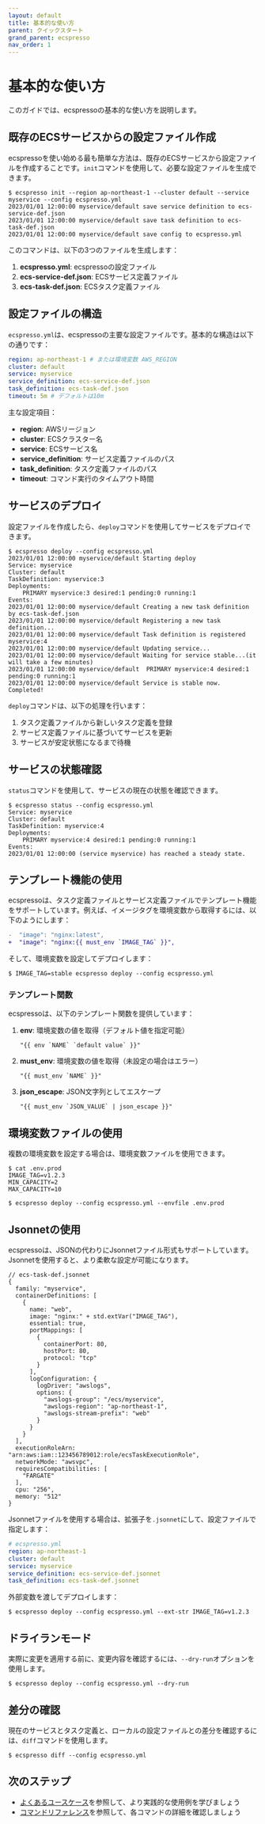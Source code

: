 ```yaml
---
layout: default
title: 基本的な使い方
parent: クイックスタート
grand_parent: ecspresso
nav_order: 1
---
```


# 基本的な使い方

このガイドでは、ecspressoの基本的な使い方を説明します。

## 既存のECSサービスからの設定ファイル作成

ecspressoを使い始める最も簡単な方法は、既存のECSサービスから設定ファイルを作成することです。`init`コマンドを使用して、必要な設定ファイルを生成できます。

```console
$ ecspresso init --region ap-northeast-1 --cluster default --service myservice --config ecspresso.yml
2023/01/01 12:00:00 myservice/default save service definition to ecs-service-def.json
2023/01/01 12:00:00 myservice/default save task definition to ecs-task-def.json
2023/01/01 12:00:00 myservice/default save config to ecspresso.yml
```

このコマンドは、以下の3つのファイルを生成します：

1. **ecspresso.yml**: ecspressoの設定ファイル
2. **ecs-service-def.json**: ECSサービス定義ファイル
3. **ecs-task-def.json**: ECSタスク定義ファイル

## 設定ファイルの構造

`ecspresso.yml`は、ecspressoの主要な設定ファイルです。基本的な構造は以下の通りです：

```yaml
region: ap-northeast-1 # または環境変数 AWS_REGION
cluster: default
service: myservice
service_definition: ecs-service-def.json
task_definition: ecs-task-def.json
timeout: 5m # デフォルトは10m
```

主な設定項目：

- **region**: AWSリージョン
- **cluster**: ECSクラスター名
- **service**: ECSサービス名
- **service_definition**: サービス定義ファイルのパス
- **task_definition**: タスク定義ファイルのパス
- **timeout**: コマンド実行のタイムアウト時間

## サービスのデプロイ

設定ファイルを作成したら、`deploy`コマンドを使用してサービスをデプロイできます。

```console
$ ecspresso deploy --config ecspresso.yml
2023/01/01 12:00:00 myservice/default Starting deploy
Service: myservice
Cluster: default
TaskDefinition: myservice:3
Deployments:
    PRIMARY myservice:3 desired:1 pending:0 running:1
Events:
2023/01/01 12:00:00 myservice/default Creating a new task definition by ecs-task-def.json
2023/01/01 12:00:00 myservice/default Registering a new task definition...
2023/01/01 12:00:00 myservice/default Task definition is registered myservice:4
2023/01/01 12:00:00 myservice/default Updating service...
2023/01/01 12:00:00 myservice/default Waiting for service stable...(it will take a few minutes)
2023/01/01 12:00:00 myservice/default  PRIMARY myservice:4 desired:1 pending:0 running:1
2023/01/01 12:00:00 myservice/default Service is stable now. Completed!
```

`deploy`コマンドは、以下の処理を行います：

1. タスク定義ファイルから新しいタスク定義を登録
2. サービス定義ファイルに基づいてサービスを更新
3. サービスが安定状態になるまで待機

## サービスの状態確認

`status`コマンドを使用して、サービスの現在の状態を確認できます。

```console
$ ecspresso status --config ecspresso.yml
Service: myservice
Cluster: default
TaskDefinition: myservice:4
Deployments:
    PRIMARY myservice:4 desired:1 pending:0 running:1
Events:
2023/01/01 12:00:00 (service myservice) has reached a steady state.
```

## テンプレート機能の使用

ecspressoは、タスク定義ファイルとサービス定義ファイルでテンプレート機能をサポートしています。例えば、イメージタグを環境変数から取得するには、以下のようにします：

```diff
-  "image": "nginx:latest",
+  "image": "nginx:{{ must_env `IMAGE_TAG` }}",
```

そして、環境変数を設定してデプロイします：

```console
$ IMAGE_TAG=stable ecspresso deploy --config ecspresso.yml
```

### テンプレート関数

ecspressoは、以下のテンプレート関数を提供しています：

1. **env**: 環境変数の値を取得（デフォルト値を指定可能）
   ```
   "{{ env `NAME` `default value` }}"
   ```

2. **must_env**: 環境変数の値を取得（未設定の場合はエラー）
   ```
   "{{ must_env `NAME` }}"
   ```

3. **json_escape**: JSON文字列としてエスケープ
   ```
   "{{ must_env `JSON_VALUE` | json_escape }}"
   ```

## 環境変数ファイルの使用

複数の環境変数を設定する場合は、環境変数ファイルを使用できます。

```console
$ cat .env.prod
IMAGE_TAG=v1.2.3
MIN_CAPACITY=2
MAX_CAPACITY=10

$ ecspresso deploy --config ecspresso.yml --envfile .env.prod
```

## Jsonnetの使用

ecspressoは、JSONの代わりにJsonnetファイル形式もサポートしています。Jsonnetを使用すると、より柔軟な設定が可能になります。

```jsonnet
// ecs-task-def.jsonnet
{
  family: "myservice",
  containerDefinitions: [
    {
      name: "web",
      image: "nginx:" + std.extVar("IMAGE_TAG"),
      essential: true,
      portMappings: [
        {
          containerPort: 80,
          hostPort: 80,
          protocol: "tcp"
        }
      ],
      logConfiguration: {
        logDriver: "awslogs",
        options: {
          "awslogs-group": "/ecs/myservice",
          "awslogs-region": "ap-northeast-1",
          "awslogs-stream-prefix": "web"
        }
      }
    }
  ],
  executionRoleArn: "arn:aws:iam::123456789012:role/ecsTaskExecutionRole",
  networkMode: "awsvpc",
  requiresCompatibilities: [
    "FARGATE"
  ],
  cpu: "256",
  memory: "512"
}
```

Jsonnetファイルを使用する場合は、拡張子を`.jsonnet`にして、設定ファイルで指定します：

```yaml
# ecspresso.yml
region: ap-northeast-1
cluster: default
service: myservice
service_definition: ecs-service-def.jsonnet
task_definition: ecs-task-def.jsonnet
```

外部変数を渡してデプロイします：

```console
$ ecspresso deploy --config ecspresso.yml --ext-str IMAGE_TAG=v1.2.3
```

## ドライランモード

実際に変更を適用する前に、変更内容を確認するには、`--dry-run`オプションを使用します。

```console
$ ecspresso deploy --config ecspresso.yml --dry-run
```

## 差分の確認

現在のサービスとタスク定義と、ローカルの設定ファイルとの差分を確認するには、`diff`コマンドを使用します。

```console
$ ecspresso diff --config ecspresso.yml
```

## 次のステップ

- [よくあるユースケース](./use-cases.html)を参照して、より実践的な使用例を学びましょう
- [コマンドリファレンス](../commands/index.html)を参照して、各コマンドの詳細を確認しましょう

